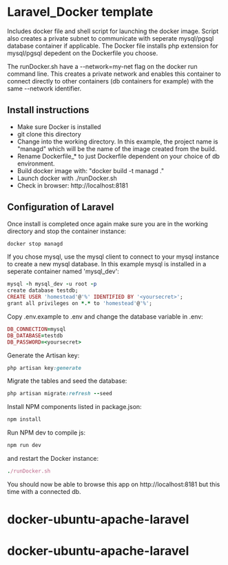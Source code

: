 
# Laravel_Docker template

Includes docker file and shell script for launching the docker image. Script also creates a private subnet to communicate with seperate mysql/pgsql database container if applicable. The Docker file installs php extension for mysql/pgsql depedent on the Dockerfile you choose.

The runDocker.sh have a --network=my-net flag on the docker run command line. This creates a private network and enables this container to connect directly to other containers (db containers for example) with the same --network identifier.

## Install instructions

 * Make sure Docker is installed
 * git clone this directory
 * Change into the working directory. In this example, the project name is "managd" which will be the name of the image created from the build.
 * Rename Dockerfile_* to just Dockerfile dependent on your choice of db environment.
 * Build docker image with: "docker build -t managd ."
 * Launch docker with ./runDocker.sh
 * Check in browser: http://localhost:8181
 
 ## Configuration of Laravel
 
Once install is completed once again make sure you are in the working directory and stop the container instance:
````ruby
docker stop managd
````

If you chose mysql, use the mysql client to connect to your mysql instance to create a new mysql database. In this example mysql is installed in a seperate container named 'mysql_dev':

````ruby
mysql -h mysql_dev -u root -p
create database testdb;
CREATE USER 'homestead'@'%' IDENTIFIED BY '<yoursecret>';
grant all privileges on *.* to 'homestead'@'%';
````

Copy .env.example to .env and change the database variable in .env:
````ruby
DB_CONNECTION=mysql
DB_DATABASE=testdb
DB_PASSWORD=<yoursecret>
````

Generate the Artisan key:
````ruby
php artisan key:generate
````

Migrate the tables and seed the database:
````ruby
php artisan migrate:refresh --seed
````

Install NPM components listed in package.json:
````ruby
npm install
````

Run NPM dev to compile js:
````ruby
npm run dev
````

and restart the Docker instance:
````ruby
./runDocker.sh
````

You should now be able to browse this app on http://localhost:8181 but this time with a connected db. 
 

# docker-ubuntu-apache-laravel
# docker-ubuntu-apache-laravel
